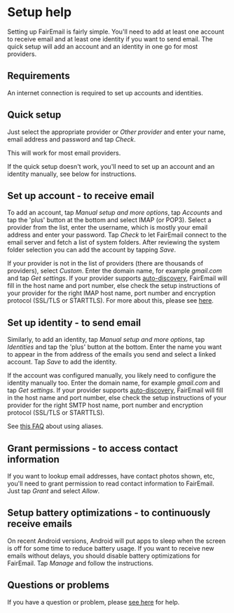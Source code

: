 # Setup help

Setting up FairEmail is fairly simple. You'll need to add at least one account to receive email and at least one identity if you want to send email. The quick setup will add an account and an identity in one go for most providers.

## Requirements

An internet connection is required to set up accounts and identities.

## Quick setup

Just select the appropriate provider or *Other provider* and enter your name, email address and password and tap *Check*.

This will work for most email providers.

If the quick setup doesn't work, you'll need to set up an account and an identity manually, see below for instructions.

## Set up account - to receive email

To add an account, tap *Manual setup and more options*, tap *Accounts* and tap the 'plus' button at the bottom and select IMAP (or POP3). Select a provider from the list, enter the username, which is mostly your email address and enter your password. Tap *Check* to let FairEmail connect to the email server and fetch a list of system folders. After reviewing the system folder selection you can add the account by tapping *Save*.

If your provider is not in the list of providers (there are thousands of providers), select *Custom*. Enter the domain name, for example *gmail.com* and tap *Get settings*. If your provider supports [auto-discovery](https://tools.ietf.org/html/rfc6186), FairEmail will fill in the host name and port number, else check the setup instructions of your provider for the right IMAP host name, port number and encryption protocol (SSL/TLS or STARTTLS). For more about this, please see [here](https://github.com/M66B/FairEmail/blob/master/FAQ.md#authorizing-accounts).

## Set up identity - to send email

Similarly, to add an identity, tap *Manual setup and more options*, tap *Identities* and tap the 'plus' button at the bottom. Enter the name you want to appear in the from address of the emails you send and select a linked account. Tap *Save* to add the identity.

If the account was configured manually, you likely need to configure the identity manually too. Enter the domain name, for example *gmail.com* and tap *Get settings*. If your provider supports [auto-discovery](https://tools.ietf.org/html/rfc6186), FairEmail will fill in the host name and port number, else check the setup instructions of your provider for the right SMTP host name, port number and encryption protocol (SSL/TLS or STARTTLS).

See [this FAQ](https://github.com/M66B/FairEmail/blob/master/FAQ.md#FAQ9) about using aliases.

## Grant permissions - to access contact information

If you want to lookup email addresses, have contact photos shown, etc, you'll need to grant permission to read contact information to FairEmail. Just tap *Grant* and select *Allow*.

## Setup battery optimizations - to continuously receive emails

On recent Android versions, Android will put apps to sleep when the screen is off for some time to reduce battery usage. If you want to receive new emails without delays, you should disable battery optimizations for FairEmail. Tap *Manage* and follow the instructions.

## Questions or problems

If you have a question or problem, please [see here](https://github.com/M66B/FairEmail/blob/master/FAQ.md) for help.